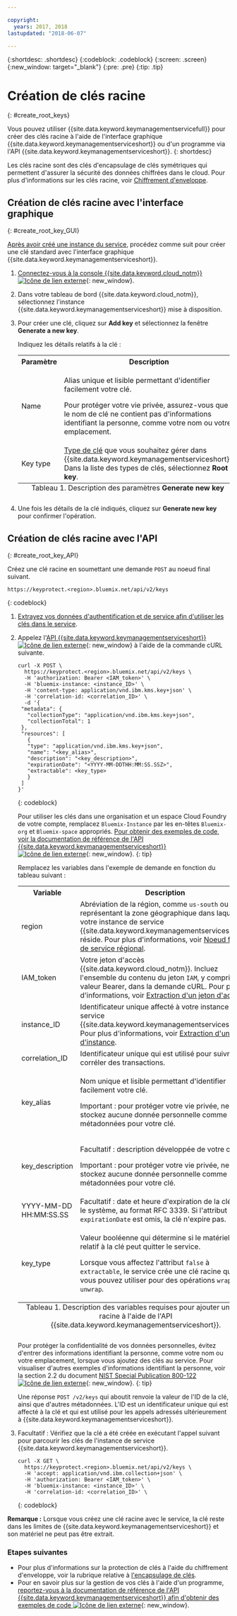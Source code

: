 ```yaml
---

copyright:
  years: 2017, 2018
lastupdated: "2018-06-07"

---
```


{:shortdesc: .shortdesc}
{:codeblock: .codeblock}
{:screen: .screen}
{:new_window: target="_blank"}
{:pre: .pre}
{:tip: .tip}

# Création de clés racine
{: #create_root_keys}

Vous pouvez utiliser {{site.data.keyword.keymanagementservicefull}} pour créer des clés racine à l'aide de l'interface graphique {{site.data.keyword.keymanagementserviceshort}} ou d'un programme via l'API {{site.data.keyword.keymanagementserviceshort}}.
{: shortdesc}

Les clés racine sont des clés d'encapsulage de clés symétriques qui permettent d'assurer la sécurité des données chiffrées dans le cloud. Pour plus d'informations sur les clés racine, voir [Chiffrement d'enveloppe](/docs/services/keymgmt/concepts/keyprotect_envelope.html). 

## Création de clés racine avec l'interface graphique
{: #create_root_key_GUI}

[Après avoir créé une instance du service](/docs/services/keymgmt/keyprotect_provision.html), procédez comme suit pour créer une clé standard avec l'interface graphique {{site.data.keyword.keymanagementserviceshort}}.

1. [Connectez-vous à la console {{site.data.keyword.cloud_notm}} ![Icône de lien externe](../../icons/launch-glyph.svg "Icône de lien externe")](https://console.bluemix.net/){: new_window}.
2. Dans votre tableau de bord {{site.data.keyword.cloud_notm}}, sélectionnez l'instance {{site.data.keyword.keymanagementserviceshort}} mise à disposition.
3. Pour créer une clé, cliquez sur **Add key** et sélectionnez la fenêtre **Generate a new key**.

    Indiquez les détails relatifs à la clé :

    <table>
      <tr>
        <th>Paramètre</th>
        <th>Description</th>
      </tr>
      <tr>
        <td>Name</td>
        <td>
          <p>Alias unique et lisible permettant d'identifier facilement votre clé.</p>
          <p>Pour protéger votre vie privée, assurez-vous que le nom de clé ne contient pas d'informations identifiant la personne, comme votre nom ou votre emplacement. </p>
        </td>
      </tr>
      <tr>
        <td>Key type</td>
        <td><a href="/docs/services/keymgmt/concepts/keyprotect_envelope.html#key_types">Type de clé</a> que vous souhaitez gérer dans {{site.data.keyword.keymanagementserviceshort}}. Dans la liste des types de clés, sélectionnez <b>Root key</b>.</td>
      </tr>
      <caption style="caption-side:bottom;">Tableau 1. Description des paramètres <b>Generate new key</b></caption>
    </table>

4. Une fois les détails de la clé indiqués, cliquez sur **Generate new key** pour confirmer l'opération. 

## Création de clés racine avec l'API
{: #create_root_key_API}

Créez une clé racine en soumettant une demande `POST` au noeud final suivant. 

```
https://keyprotect.<region>.bluemix.net/api/v2/keys
```
{: codeblock}

1. [Extrayez vos données d'authentification et de service afin d'utiliser les clés dans le service](/docs/services/keymgmt/keyprotect_authentication.html).

2. Appelez l'[API {{site.data.keyword.keymanagementserviceshort}} ![Icône de lien externe](../../icons/launch-glyph.svg "Icône de lien externe")](https://console.bluemix.net/apidocs/639){: new_window} à l'aide de la commande cURL suivante. 

    ```cURL
    curl -X POST \
      https://keyprotect.<region>.bluemix.net/api/v2/keys \
      -H 'authorization: Bearer <IAM_token>' \
      -H 'bluemix-instance: <instance_ID>' \
      -H 'content-type: application/vnd.ibm.kms.key+json' \
      -H 'correlation-id: <correlation_ID>' \
      -d '{
     "metadata": {
       "collectionType": "application/vnd.ibm.kms.key+json",
       "collectionTotal": 1
     },
     "resources": [
       {
       "type": "application/vnd.ibm.kms.key+json",
       "name": "<key_alias>",
       "description": "<key_description>",
       "expirationDate": "<YYYY-MM-DDTHH:MM:SS.SSZ>",
       "extractable": <key_type>
       }
     ]
    }'
    ```
    {: codeblock}

    Pour utiliser les clés dans une organisation et un espace Cloud Foundry de votre compte, remplacez `Bluemix-Instance` par les en-têtes `Bluemix-org` et `Bluemix-space` appropriés. [Pour obtenir des exemples de code, voir la documentation de référence de l'API {{site.data.keyword.keymanagementserviceshort}} ![Icône de lien externe](../../icons/launch-glyph.svg "Icône de lien externe")](https://console.bluemix.net/apidocs/639){: new_window}.
    {: tip}

    Remplacez les variables dans l'exemple de demande en fonction du tableau suivant :
    <table>
      <tr>
        <th>Variable</th>
        <th>Description</th>
      </tr>
      <tr>
        <td><varname>region</varname></td>
        <td>Abréviation de la région, comme <code>us-south</code> ou <code>eu-gb</code>, représentant la zone géographique dans laquelle votre instance de service {{site.data.keyword.keymanagementserviceshort}} réside. Pour plus d'informations, voir <a href="/docs/services/keymgmt/keyprotect_regions.html#endpoints">Noeud final de service régional</a>.</td>
      </tr>
      <tr>
        <td><varname>IAM_token</varname></td>
        <td>Votre jeton d'accès {{site.data.keyword.cloud_notm}}. Incluez l'ensemble du contenu du jeton <code>IAM</code>, y compris la valeur Bearer, dans la demande cURL. Pour plus d'informations, voir <a href="/docs/services/keymgmt/keyprotect_authentication.html#retrieve_token">Extraction d'un jeton d'accès</a>.</td>
      </tr>
      <tr>
        <td><varname>instance_ID</varname></td>
        <td>Identificateur unique affecté à votre instance de service {{site.data.keyword.keymanagementserviceshort}}. Pour plus d'informations, voir <a href="/docs/services/keymgmt/keyprotect_authentication.html#retrieve_instance_ID">Extraction d'un ID d'instance</a>.</td>
      </tr>
      <tr>
        <td><varname>correlation_ID</varname></td>
        <td>Identificateur unique qui est utilisé pour suivre et corréler des transactions.</td>
      </tr>
      <tr>
        <td><varname>key_alias</varname></td>
        <td>
          <p>Nom unique et lisible permettant d'identifier facilement votre clé.</p>
          <p>Important : pour protéger votre vie privée, ne stockez aucune donnée personnelle comme métadonnées pour votre clé. </p>
        </td>
      </tr>
      <tr>
        <td><varname>key_description</varname></td>
        <td>
          <p>Facultatif : description développée de votre clé. </p>
          <p>Important : pour protéger votre vie privée, ne stockez aucune donnée personnelle comme métadonnées pour votre clé. </p>
        </td>
      </tr>
      <tr>
        <td><varname>YYYY-MM-DD</varname><br><varname>HH:MM:SS.SS</varname></td>
        <td>Facultatif : date et heure d'expiration de la clé dans le système, au format RFC 3339. Si l'attribut <code>expirationDate</code> est omis, la clé n'expire pas. </td>
      </tr>
      <tr>
        <td><varname>key_type</varname></td>
        <td>
          <p>Valeur booléenne qui détermine si le matériel relatif à la clé peut quitter le service.</p>
          <p>Lorsque vous affectez l'attribut <code>false</code> à <code>extractable</code>, le service crée une clé racine que vous pouvez utiliser pour des opérations <code>wrap</code> ou <code>unwrap</code>.</p>
        </td>
      </tr>
        <caption style="caption-side:bottom;">Tableau 1. Description des variables requises pour ajouter une clé racine à l'aide de l'API {{site.data.keyword.keymanagementserviceshort}}.</caption>
    </table>

    Pour protéger la confidentialité de vos données personnelles, évitez d'entrer des informations identifiant la personne, comme votre nom ou votre emplacement, lorsque vous ajoutez des clés au service. Pour visualiser d'autres exemples d'informations identifiant la personne, voir la section 2.2 du document [NIST Special Publication 800-122 ![Icône de lien externe](../../icons/launch-glyph.svg "Icône de lien externe")](https://nvlpubs.nist.gov/nistpubs/Legacy/SP/nistspecialpublication800-122.pdf){: new_window}.
    {: tip}

    Une réponse `POST /v2/keys` qui aboutit renvoie la valeur de l'ID de la clé, ainsi que d'autres métadonnées. L'ID est un identificateur unique qui est affecté à la clé et qui est utilisé pour les appels adressés ultérieurement à {{site.data.keyword.keymanagementserviceshort}}.

3. Facultatif : Vérifiez que la clé a été créée en exécutant l'appel suivant pour parcourir les clés de l'instance de service {{site.data.keyword.keymanagementserviceshort}}.

    ```cURL
    curl -X GET \
      https://keyprotect.<region>.bluemix.net/api/v2/keys \
      -H 'accept: application/vnd.ibm.collection+json' \
      -H 'authorization: Bearer <IAM_token>' \
      -H 'bluemix-instance: <instance_ID>' \
      -H 'correlation-id: <correlation_ID>' \
    ```
    {: codeblock}

**Remarque :** Lorsque vous créez une clé racine avec le service, la clé reste dans les limites de {{site.data.keyword.keymanagementserviceshort}} et son matériel ne peut pas être extrait. 

### Etapes suivantes

- Pour plus d'informations sur la protection de clés à l'aide du chiffrement d'enveloppe, voir la rubrique relative à [l'encapsulage de clés](/docs/services/keymgmt/keyprotect_wrap_keys.html).
- Pour en savoir plus sur la gestion de vos clés à l'aide d'un programme, [reportez-vous à la documentation de référence de l'API {{site.data.keyword.keymanagementserviceshort}} afin d'obtenir des exemples de code ![Icône de lien externe](../../icons/launch-glyph.svg "Icône de lien externe")](https://console.bluemix.net/apidocs/639){: new_window}.
